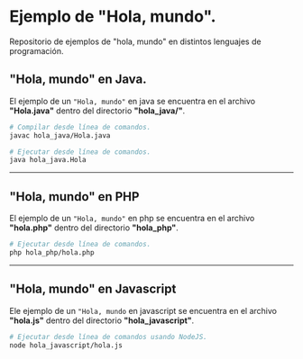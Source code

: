 # Ejemplo de "Hola, mundo".

Repositorio de ejemplos de "hola, mundo" en distintos lenguajes de programación.

## "Hola, mundo" en Java.

El ejemplo de un `"Hola, mundo"` en java se encuentra en el archivo **"Hola.java"** dentro del directorio **"hola_java/"**.

```bash
# Compilar desde línea de comandos.
javac hola_java/Hola.java

# Ejecutar desde línea de comandos.
java hola_java.Hola
```

---

## "Hola, mundo" en PHP

El ejemplo de un `"Hola, mundo"` en php se encuentra en el archivo **"hola.php"** dentro del directorio **"hola_php"**.

```bash
# Ejecutar desde línea de comandos.
php hola_php/hola.php
```

---

## "Hola, mundo" en Javascript
Ele ejemplo de un `"Hola, mundo` en javascript se encuentra en el archivo **"hola.js"** dentro del directorio **"hola_javascript"**.

```bash
# Ejecutar desde línea de comandos usando NodeJS.
node hola_javascript/hola.js
```

